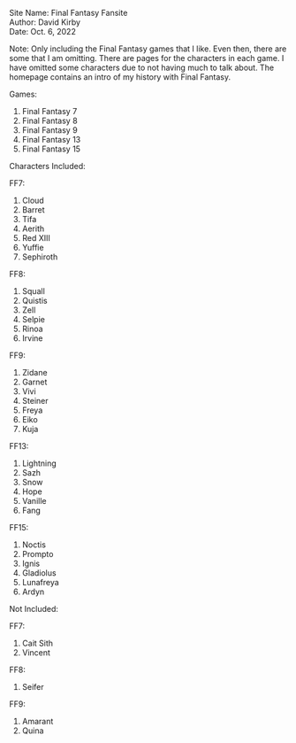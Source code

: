 Site Name: Final Fantasy Fansite <br>
Author: David Kirby<br>
Date: Oct. 6, 2022

Note: Only including the Final Fantasy games that I like. Even then, there are some that I am omitting. There are pages for the characters in each game. I have omitted some characters due to not having much to talk about. The homepage contains an intro of my history with Final Fantasy.

Games: 
1. Final Fantasy 7
2. Final Fantasy 8
3. Final Fantasy 9
4. Final Fantasy 13
5. Final Fantasy 15

Characters Included:

FF7:
1. Cloud
2. Barret
3. Tifa
4. Aerith
5. Red XIII
6. Yuffie
7. Sephiroth

FF8:
1. Squall
2. Quistis
3. Zell
4. Selpie
5. Rinoa
6. Irvine

FF9:
1. Zidane
2. Garnet
3. Vivi
4. Steiner
5. Freya
6. Eiko
7. Kuja

FF13:
1. Lightning
2. Sazh
3. Snow
4. Hope
5. Vanille
6. Fang

FF15:
1. Noctis
2. Prompto
3. Ignis
4. Gladiolus
5. Lunafreya
6. Ardyn

Not Included:

FF7:
1. Cait Sith
2. Vincent

FF8:
1. Seifer

FF9:
1. Amarant
2. Quina